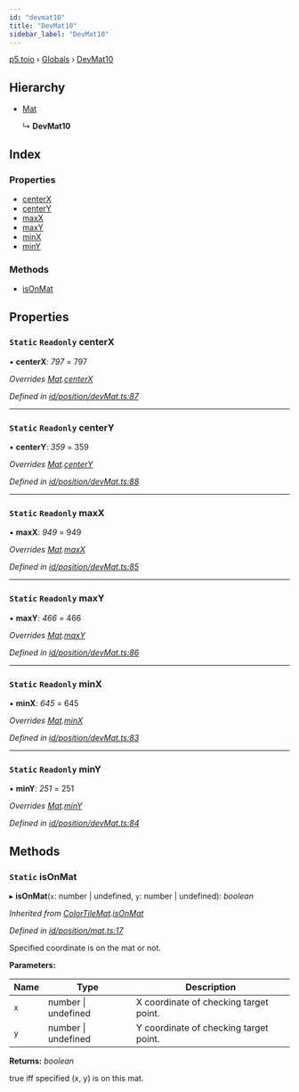 ```yaml
---
id: "devmat10"
title: "DevMat10"
sidebar_label: "DevMat10"
---
```


[p5.toio](../index.md) › [Globals](../globals.md) › [DevMat10](devmat10.md)

## Hierarchy

* [Mat](mat.md)

  ↳ **DevMat10**

## Index

### Properties

* [centerX](devmat10.md#static-readonly-centerx)
* [centerY](devmat10.md#static-readonly-centery)
* [maxX](devmat10.md#static-readonly-maxx)
* [maxY](devmat10.md#static-readonly-maxy)
* [minX](devmat10.md#static-readonly-minx)
* [minY](devmat10.md#static-readonly-miny)

### Methods

* [isOnMat](devmat10.md#static-isonmat)

## Properties

### `Static` `Readonly` centerX

▪ **centerX**: *797* = 797

*Overrides [Mat](mat.md).[centerX](mat.md#static-protected-centerx)*

*Defined in [id/position/devMat.ts:87](https://github.com/tetunori/p5.toio/blob/1b39efe/src/id/position/devMat.ts#L87)*

___

### `Static` `Readonly` centerY

▪ **centerY**: *359* = 359

*Overrides [Mat](mat.md).[centerY](mat.md#static-protected-centery)*

*Defined in [id/position/devMat.ts:88](https://github.com/tetunori/p5.toio/blob/1b39efe/src/id/position/devMat.ts#L88)*

___

### `Static` `Readonly` maxX

▪ **maxX**: *949* = 949

*Overrides [Mat](mat.md).[maxX](mat.md#static-protected-maxx)*

*Defined in [id/position/devMat.ts:85](https://github.com/tetunori/p5.toio/blob/1b39efe/src/id/position/devMat.ts#L85)*

___

### `Static` `Readonly` maxY

▪ **maxY**: *466* = 466

*Overrides [Mat](mat.md).[maxY](mat.md#static-protected-maxy)*

*Defined in [id/position/devMat.ts:86](https://github.com/tetunori/p5.toio/blob/1b39efe/src/id/position/devMat.ts#L86)*

___

### `Static` `Readonly` minX

▪ **minX**: *645* = 645

*Overrides [Mat](mat.md).[minX](mat.md#static-protected-minx)*

*Defined in [id/position/devMat.ts:83](https://github.com/tetunori/p5.toio/blob/1b39efe/src/id/position/devMat.ts#L83)*

___

### `Static` `Readonly` minY

▪ **minY**: *251* = 251

*Overrides [Mat](mat.md).[minY](mat.md#static-protected-miny)*

*Defined in [id/position/devMat.ts:84](https://github.com/tetunori/p5.toio/blob/1b39efe/src/id/position/devMat.ts#L84)*

## Methods

### `Static` isOnMat

▸ **isOnMat**(`x`: number | undefined, `y`: number | undefined): *boolean*

*Inherited from [ColorTileMat](colortilemat.md).[isOnMat](colortilemat.md#static-isonmat)*

*Defined in [id/position/mat.ts:17](https://github.com/tetunori/p5.toio/blob/1b39efe/src/id/position/mat.ts#L17)*

Specified coordinate is on the mat or not.

**Parameters:**

Name | Type | Description |
------ | ------ | ------ |
`x` | number &#124; undefined | X coordinate of checking target point. |
`y` | number &#124; undefined | Y coordinate of checking target point.  |

**Returns:** *boolean*

true iff specified (x, y) is on this mat.
